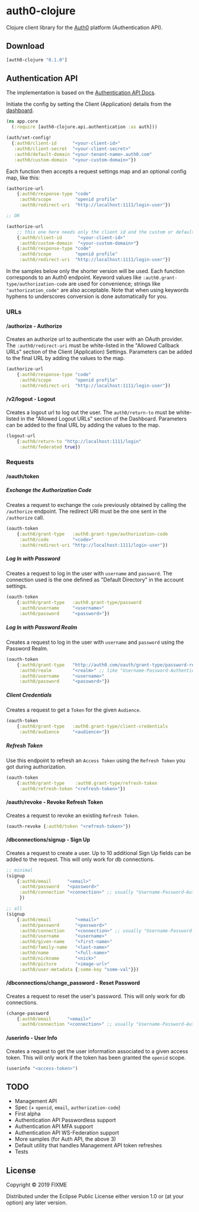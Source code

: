 # auth0-clojure

Clojure client library for the [Auth0](https://auth0.com)  platform (Authentication API).

## Download

```clojure
[auth0-clojure "0.1.0"]
```

## Authentication API

The implementation is based on the [Authentication API Docs](https://auth0.com/docs/api/authentication).

Initiate the config by setting the Client (Application) details from the [dashboard](https://manage.auth0.com/#/applications).

```clojure
(ns app.core
  (:require [auth0-clojure.api.authentication :as auth]))

(auth/set-config!
  {:auth0/client-id      "<your-client-id>"
   :auth0/client-secret  "<your-client-secret>"
   :auth0/default-domain "<your-tenant-name>.auth0.com"
   :auth0/custom-domain  "<your-custom-domain>"})
```

Each function then accepts a request settings map and an optional config map, like this:

```clojure
(authorize-url
    {:auth0/response-type "code"
     :auth0/scope         "openid profile"
     :auth0/redirect-uri  "http://localhost:1111/login-user"})

;; OR

(authorize-url
    ;; this one here needs only the client id and the custom or default domain
    {:auth0/client-id      "<your-client-id>"
     :auth0/custom-domain  "<your-custom-domain>"}
    {:auth0/response-type "code"
     :auth0/scope         "openid profile"
     :auth0/redirect-uri  "http://localhost:1111/login-user"})
```

In the samples below only the shorter version will be used.
Each function corresponds to an Auth0 endpoint. Keyword values like `:auth0.grant-type/authorization-code`
are used for convenience; strings like `"authorization_code"` are also acceptable.
Note that when using keywords hyphens to underscores conversion is done automatically for you.

### URLs

#### /authorize - Authorize

Creates an authorize url to authenticate the user with an OAuth provider.
The `:auth0/redirect-uri` must be white-listed in the "Allowed Callback URLs" section
of the Client (Application) Settings. Parameters can be added to the final URL by
adding the values to the map.

```clojure
(authorize-url
    {:auth0/response-type "code"
     :auth0/scope         "openid profile"
     :auth0/redirect-uri  "http://localhost:1111/login-user"})
```

#### /v2/logout - Logout

Creates a logout url to log out the user.
The `auth0/return-to` must be white-listed in the "Allowed Logout URLs" section
of the Dashboard. Parameters can be added to the final URL by adding the values to the map.

```clojure
(logout-url
    {:auth0/return-to "http://localhost:1111/login"
     :auth0/federated true})
```

### Requests

#### /oauth/token

##### Exchange the Authorization Code

Creates a request to exchange the `code` previously obtained by calling the `/authorize` endpoint.
The redirect URI must be the one sent in the `/authorize` call.

```clojure
(oauth-token
    {:auth0/grant-type   :auth0.grant-type/authorization-code
     :auth0/code         "<code>"
     :auth0/redirect-uri "http://localhost:1111/login-user"})
```

##### Log In with Password

Creates a request to log in the user with `username` and `password`.
The connection used is the one defined as "Default Directory" in the account settings.

```clojure
(oauth-token
    {:auth0/grant-type   :auth0.grant-type/password
     :auth0/username     "<username>"
     :auth0/password     "<password>"})
```

##### Log In with Password Realm

Creates a request to log in the user with `username` and `password` using the Password Realm.

```clojure
(oauth-token
    {:auth0/grant-type   "http://auth0.com/oauth/grant-type/password-realm"
     :auth0/realm        "<realm>" ;; like "Username-Password-Authentication"
     :auth0/username     "<username>"
     :auth0/password     "<password>"})
```

##### Client Credentials

Creates a request to get a `Token` for the given `Audience`.

```clojure
(oauth-token
    {:auth0/grant-type   :auth0.grant-type/client-credentials
     :auth0/audience     "<audience>"})
```

##### Refresh Token

Use this endpoint to refresh an `Access Token` using the `Refresh Token` you got during authorization.

```clojure
(oauth-token
    {:auth0/grant-type    :auth0.grant-type/refresh-token
     :auth0/refresh-token "<refresh-token>"})
```

#### /oauth/revoke - Revoke Refresh Token

Creates a request to revoke an existing `Refresh Token`.

```clojure
(oauth-revoke {:auth0/token "<refresh-token>"})
```

#### /dbconnections/signup - Sign Up

Creates a request to create a user.
Up to 10 additional Sign Up fields can be added to the request. This will only work for db connections.

```clojure
;; minimal
(signup
    {:auth0/email      "<email>"
     :auth0/password   "<password>"
     :auth0/connection "<connection>" ;; usually "Username-Password-Authentication"
     })

;; all
(signup
    {:auth0/email         "<email>"
     :auth0/password      "<password>"
     :auth0/connection    "<connection>" ;; usually "Username-Password-Authentication"
     :auth0/username      "<username>"
     :auth0/given-name    "<first-name>"
     :auth0/family-name   "<last-name>"
     :auth0/name          "<full-name>"
     :auth0/nickname      "<nick>"
     :auth0/picture       "<image-url>"
     :auth0/user-metadata {:some-key "some-val"}})
```

#### /dbconnections/change_password - Reset Password

Creates a request to reset the user's password. This will only work for db connections.

```clojure
(change-password
    {:auth0/email      "<email>"
     :auth0/connection "<connection>" ;; usually "Username-Password-Authentication"})
```

#### /userinfo - User Info

Creates a request to get the user information associated to a given access token.
This will only work if the token has been granted the `openid` scope.

```clojure
(userinfo "<access-token>")
```

## TODO

- Management API
- Spec (+ `openid`, `email`, `authorization-code`)
- First alpha
- Authentication API Passwordless support
- Authentication API MFA support
- Authentication API WS-Federation support
- More samples (for Auth API, the above 3)
- Default utility that handles Management API token refreshes
- Tests

## License

Copyright © 2019 FIXME

Distributed under the Eclipse Public License either version 1.0 or (at
your option) any later version.
